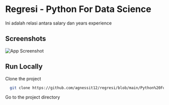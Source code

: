 
# Regresi - Python For Data Science 
Ini adalah relasi antara salary dan years experience


## Screenshots

![App Screenshot](./images.jpeg)


## Run Locally

Clone the project

```bash
  git clone https://github.com/agnessit12/regresi/blob/main/Python%20For%20Data%20Science.py
```

Go to the project directory






